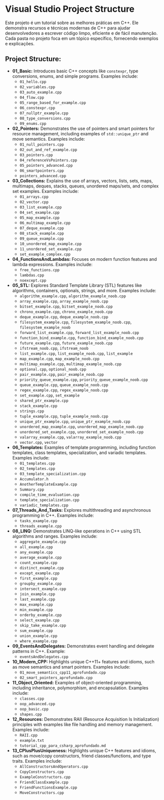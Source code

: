 # Visual Studio Project Structure

Este projeto é um tutorial sobre as melhores práticas em C++. Ele demonstra recursos e técnicas modernas de C++ para ajudar desenvolvedores a escrever código limpo, eficiente e de fácil manutenção. Cada pasta no projeto foca em um tópico específico, fornecendo exemplos e explicações.

## Project Structure:
- **01_Basic:** Introduces basic C++ concepts like `constexpr`, type conversions, enums, and simple programs. Examples include:
  - `01_hello.cpp`
  - `02_variables.cpp`
  - `03_auto_example.cpp`
  - `04_flow.cpp`
  - `05_range_based_for_example.cpp`
  - `06_constexpr.cpp`
  - `07_nullptr_example.cpp`
  - `08_type_conversions.cpp`
  - `09_enums.cpp`
- **02_Pointers:** Demonstrates the use of pointers and smart pointers for resource management, including examples of `std::unique_ptr` and move semantics. Examples include:
  - `01_null_pointers.cpp`
  - `02_out_and_ref_example.cpp`
  - `03_pointers.cpp`
  - `04_referenceVsPointers.cpp`
  - `05_pointers_advanced.cpp`
  - `06_smartpointers.cpp`
  - `pointers_advanced.cpp`
- **03_Collections:** Explains the use of arrays, vectors, lists, sets, maps, multimaps, deques, stacks, queues, unordered maps/sets, and complex set examples. Examples include:
  - `01_arrays.cpp`
  - `02_vector.cpp`
  - `03_list_example.cpp`
  - `04_set_example.cpp`
  - `05_map_example.cpp`
  - `06_multimap_example.cpp`
  - `07_deque_example.cpp`
  - `08_stack_example.cpp`
  - `09_queue_example.cpp`
  - `10_unordered_map_example.cpp`
  - `11_unordered_set_example.cpp`
  - `set_example_complex.cpp`
- **04_FunctionsAndLambdas:** Focuses on modern function features and lambda expressions. Examples include:
  - `free_functions.cpp`
  - `lambdas.cpp`
  - `noexcept.cpp`
- **05_STL:** Explores Standard Template Library (STL) features like algorithms, containers, optionals, strings, and more. Examples include:
  - `algorithm_example.cpp`, `algorithm_example_noob.cpp`
  - `array_example.cpp`, `array_example_noob.cpp`
  - `bitset_example.cpp`, `bitset_example_noob.cpp`
  - `chrono_example.cpp`, `chrono_example_noob.cpp`
  - `deque_example.cpp`, `deque_example_noob.cpp`
  - `filesystem_example.cpp`, `filesystem_example_noob.cpp`, `filesystem_example_noob`
  - `forward_list_example.cpp`, `forward_list_example_noob.cpp`
  - `function_bind_example.cpp`, `function_bind_example_noob.cpp`
  - `future_example.cpp`, `future_example_noob.cpp`
  - `ifstream_noob.cpp`, `ifstream_noob`
  - `list_example.cpp`, `list_example_noob.cpp`, `list_example`
  - `map_example.cpp`, `map_example_noob.cpp`
  - `multimap_example.cpp`, `multimap_example_noob.cpp`
  - `optional.cpp`, `optional_noob.cpp`
  - `pair_example.cpp`, `pair_example_noob.cpp`
  - `priority_queue_example.cpp`, `priority_queue_example_noob.cpp`
  - `queue_example.cpp`, `queue_example_noob.cpp`
  - `regex_example.cpp`, `regex_example_noob.cpp`
  - `set_example.cpp`, `set_example`
  - `shared_ptr_example.cpp`
  - `stack_example.cpp`
  - `strings.cpp`
  - `tuple_example.cpp`, `tuple_example_noob.cpp`
  - `unique_ptr_example.cpp`, `unique_ptr_example_noob.cpp`
  - `unordered_map_example.cpp`, `unordered_map_example_noob.cpp`
  - `unordered_set_example.cpp`, `unordered_set_example_noob.cpp`
  - `valarray_example.cpp`, `valarray_example_noob.cpp`
  - `vector.cpp`, `vector`
- **06_Templates:** Examples of template programming, including function templates, class templates, specialization, and variadic templates. Examples include:
  - `01_templates.cpp`
  - `02_templates.cpp`
  - `03_template_specialization.cpp`
  - `Accumulator.h`
  - `AnotherTemplateExample.cpp`
  - `Summary.cpp`
  - `compile_time_evaluation.cpp`
  - `template_specialization.cpp`
  - `variadic_templates.cpp`
- **07_Threads_And_Tasks:** Explores multithreading and asynchronous programming in C++. Examples include:
  - `tasks_example.cpp`
  - `threads_example.cpp`
- **08_LINQ:** Demonstrates LINQ-like operations in C++ using STL algorithms and ranges. Examples include:
  - `aggregate_example.cpp`
  - `all_example.cpp`
  - `any_example.cpp`
  - `average_example.cpp`
  - `count_example.cpp`
  - `distinct_example.cpp`
  - `except_example.cpp`
  - `first_example.cpp`
  - `groupby_example.cpp`
  - `intersect_example.cpp`
  - `join_example.cpp`
  - `last_example.cpp`
  - `max_example.cpp`
  - `min_example.cpp`
  - `orderby_example.cpp`
  - `select_example.cpp`
  - `skip_take_example.cpp`
  - `sum_example.cpp`
  - `union_example.cpp`
  - `where_example.cpp`
- **09_EventsAndDelegates:** Demonstrates event handling and delegate patterns in C++. Example:
  - `eventsAndDelegates.cpp`
- **10_Modern_CPP:** Highlights unique C++11+ features and idioms, such as move semantics and smart pointers. Examples include:
  - `01_move_semantics_cpp11_aprofundado.cpp`
  - `02_smart_pointers_aprofundado.cpp`
- **11_Object_Oriented:** Examples of object-oriented programming, including inheritance, polymorphism, and encapsulation. Examples include:
  - `classes.cpp`
  - `oop_advanced.cpp`
  - `oop_basic.cpp`
  - `shapes.cpp`
- **12_Resources:** Demonstrates RAII (Resource Acquisition Is Initialization) principles with examples like file handling and memory management. Examples include:
  - `RAII.cpp`
  - `example.txt`
  - `tutorial_cpp_para_csharp_aprofundado.md`
- **13_CPlusPlusUniqueness:** Highlights unique C++ features and idioms, such as move/copy constructors, friend classes/functions, and type traits. Examples include:
  - `AllConstructorsAndOperators.cpp`
  - `CopyConstructors.cpp`
  - `ExampleConstructors.cpp`
  - `FriendClassExample.cpp`
  - `FriendFunctionsExample.cpp`
  - `MoveConstructors.cpp`